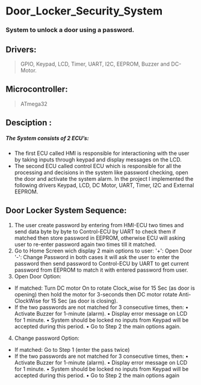 # Door_Locker_Security_System
### System to unlock a door using a password.
## Drivers:
> GPIO, Keypad, LCD, Timer, UART, I2C, EEPROM, Buzzer and DC-Motor.
## Microcontroller:
> ATmega32
## Desciption :
##### The System consists of 2 ECU’s: 
   - The first ECU called HMI is responsible for interactioning with the user by taking inputs through keypad and display messages on the LCD. 
   - The second ECU called control ECU which is responsible for all the processing and decisions in the system like password checking, open the door and activate the system alarm. In the project I implemented the following drivers Keypad, LCD, DC Motor, UART, Timer, I2C and External EEPROM.

## Door Locker System Sequence:
1. The user create password by entering from HMI-ECU two times and send data byte by byte to Control-ECU by UART to check them if matched then store password in EEPROM, otherwise ECU will asking user to re-enter password again two times till it matched.
2. Go to Home Screen wich display 2 main options to user:
'+': Open Door 
'-': Change Password
in both cases it will ask the user to enter the password then send password to Control-ECU by UART to get current password from EEPROM to match it with entered password from user.
3. Open Door Option:
  - If matched: Turn DC motor On to rotate Clock_wise for 15 Sec (as door is opening) then   hold the motor for 3-seconds then DC motor rotate Anti-ClockWise for 15 Sec (as door is closing).
  - If the two passwords are not matched for 3 consecutive times, then:
      • Activate Buzzer for 1-minute (alarm).
      • Display error message on LCD for 1 minute.
      • System should be locked no inputs from Keypad will be accepted during this period.
      • Go to Step 2 the main options again.
4. Change password Option:
  - If matched: Go to Step 1 (enter the pass twice)
  - If the two passwords are not matched for 3 consecutive times, then:
      • Activate Buzzer for 1-minute (alarm).
      • Display error message on LCD for 1 minute.
      • System should be locked no inputs from Keypad will be accepted during this period.
      • Go to Step 2 the main options again
